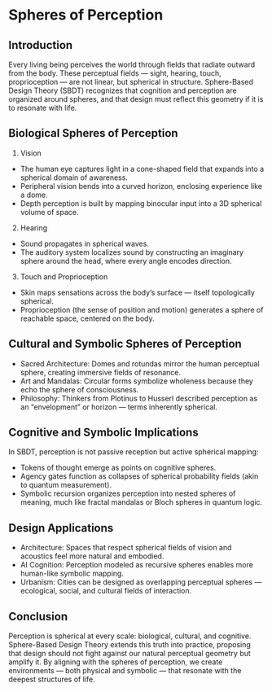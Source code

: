 Spheres of Perception
=====================

Introduction
------------

Every living being perceives the world through fields that radiate outward from the body. These perceptual fields — sight, hearing, touch, proprioception — are not linear, but spherical in structure. Sphere-Based Design Theory (SBDT) recognizes that cognition and perception are organized around spheres, and that design must reflect this geometry if it is to resonate with life.

Biological Spheres of Perception
--------------------------------

1. Vision

- The human eye captures light in a cone-shaped field that expands into a spherical domain of awareness.
- Peripheral vision bends into a curved horizon, enclosing experience like a dome.
- Depth perception is built by mapping binocular input into a 3D spherical volume of space.

2. Hearing

- Sound propagates in spherical waves.
- The auditory system localizes sound by constructing an imaginary sphere around the head, where every angle encodes direction.

3. Touch and Proprioception

- Skin maps sensations across the body’s surface — itself topologically spherical.
- Proprioception (the sense of position and motion) generates a sphere of reachable space, centered on the body.

Cultural and Symbolic Spheres of Perception
------------------------------------------

- Sacred Architecture: Domes and rotundas mirror the human perceptual sphere, creating immersive fields of resonance.
- Art and Mandalas: Circular forms symbolize wholeness because they echo the sphere of consciousness.
- Philosophy: Thinkers from Plotinus to Husserl described perception as an “envelopment” or horizon — terms inherently spherical.

Cognitive and Symbolic Implications
----------------------------------

In SBDT, perception is not passive reception but active spherical mapping:

- Tokens of thought emerge as points on cognitive spheres.
- Agency gates function as collapses of spherical probability fields (akin to quantum measurement).
- Symbolic recursion organizes perception into nested spheres of meaning, much like fractal mandalas or Bloch spheres in quantum logic.

Design Applications
-------------------

- Architecture: Spaces that respect spherical fields of vision and acoustics feel more natural and embodied.
- AI Cognition: Perception modeled as recursive spheres enables more human-like symbolic mapping.
- Urbanism: Cities can be designed as overlapping perceptual spheres — ecological, social, and cultural fields of interaction.

Conclusion
----------

Perception is spherical at every scale: biological, cultural, and cognitive. Sphere-Based Design Theory extends this truth into practice, proposing that design should not fight against our natural perceptual geometry but amplify it. By aligning with the spheres of perception, we create environments — both physical and symbolic — that resonate with the deepest structures of life.

